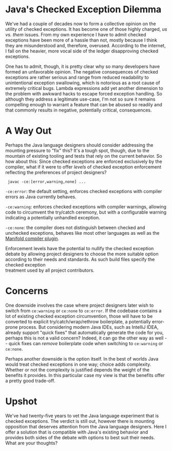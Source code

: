 # Java's Checked Exception Dilemma

We've had a couple of decades now to form a collective opinion on the utility of checked exceptions. It has become one of
those highly charged, _us vs. them_ issues. From my own experience I have to admit checked exceptions have been more of
a hassle than not, mostly because I think they are misunderstood and, therefore, overused. According to the internet, I
fall on the heavier, more vocal side of the ledger disapproving checked exceptions.

One has to admit, though, it is pretty clear why so many developers have formed an unfavorable opinion.
The negative consequences of checked exceptions are rather serious and range from reduced readability to unintentional
exception swallowing, which is notorious as a root cause of extremely critical bugs. Lambda expressions add yet another
dimension to the problem with awkward hacks to escape forced exception handling. So although they address a legitimate
use-case, I'm not so sure it remains compelling enough to warrant a feature that can be abused so readily and that commonly
results in negative, potentially critical, consequences. 

# A Way Out

Perhaps the Java language designers should consider addressing the mounting pressure to "fix" this? It's a tough spot,
though, due to the mountain of existing tooling and tests that rely on the current behavior. So how about this:  Since checked
exceptions are enforced exclusively by the compiler, what if it were to offer _levels_ of checked exception enforcement
reflecting the preferences of project designers? 
```
 javac -ce:[error,warning,none] ...
```
`-ce:error`: the default setting, enforces checked exceptions with compiler errors as Java currently behaves.

`-ce:warning`: enforces checked exceptions with compiler warnings, allowing code to circumvent the try/catch ceremony,
but with a configurable warning indicating a potentially unhandled exception. 

`-ce:none`: the compiler does not distinguish between checked and unchecked exceptions, behaves like most other
languages as well as the [Manifold compiler plugin](https://github.com/manifold-systems/manifold/tree/master/manifold-deps-parent/manifold-exceptions).

Enforcement levels have the potential to nullify the checked exception debate by allowing project designers to choose
the more suitable option according to their needs and standards. As such build files specify the checked exception  
treatment used by all project contributors.
 
# Concerns

One downside involves the case where project designers later wish to switch from `ce:warning` or
`ce:none` to `ce:error`. If the codebase contains a lot of existing checked exception circumvention, those will have to
be converted to explicit try/catch/wrap/rethrow boilerplate, a potentially error-prone process. But considering modern
Java IDEs, such as IntelliJ IDEA, already support "quick fixes" that automatically generate the code for you, perhaps
this is not a valid concern? Indeed, it can go the other way as well -- quick fixes can _remove_ boilerplate code when
switching to `ce:warning` or `ce:none`.

Perhaps another downside is the option itself. In the best of worlds Java would treat checked exceptions in
one way; choice adds complexity. Whether or not the complexity is justified depends the weight of the benefits
it provides. In this particular case my view is that the benefits offer a pretty good trade-off.      

# Upshot

We've had twenty-five years to vet the Java language experiment that is checked exceptions. The verdict is still
out, however there is mounting opposition that deserves attention from the Java language designers. Here I offer a
solution that is compatible with Java's existing behavior and provides both sides of the debate with options to best
suit their needs. What are your thoughts?